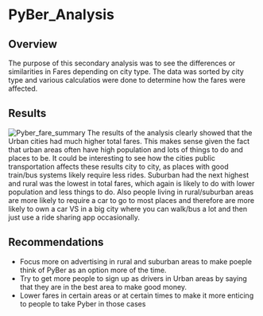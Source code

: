 # PyBer_Analysis

## Overview
  The purpose of this secondary analysis was to see the differences or similarities in Fares depending on city type. The data was sorted by city type and various calculatios were done to determine how the fares were affected.
  
## Results
  ![Pyber_fare_summary](https://user-images.githubusercontent.com/39388246/152714170-79e3526c-d4a9-466f-93e5-82a8b6feaf61.png)
  The results of the analysis clearly showed that the Urban cities had much higher total fares. This makes sense given the fact that urban areas often have high population and lots of things to do and places to be. It could be interesting to see how the cities public transportation affects these results city to city, as places with good train/bus systems likely require less rides. Suburban had the next highest and rural was the lowest in total fares, which again is likely to do with lower population and less things to do. Also people living in rural/suburban areas are more likely to require a car to go to most places and therefore are more likely to own a car VS in a big city where you can walk/bus a lot and then just use a ride sharing app occasionally.
  
 ## Recommendations
  * Focus more on advertising in rural and suburban areas to make poeple think of PyBer as an option more of the time.
  * Try to get more people to sign up as drivers in Urban areas by saying that they are in the best area to make good money.
  * Lower fares in certain areas or at certain times to make it more enticing to people to take Pyber in those cases
